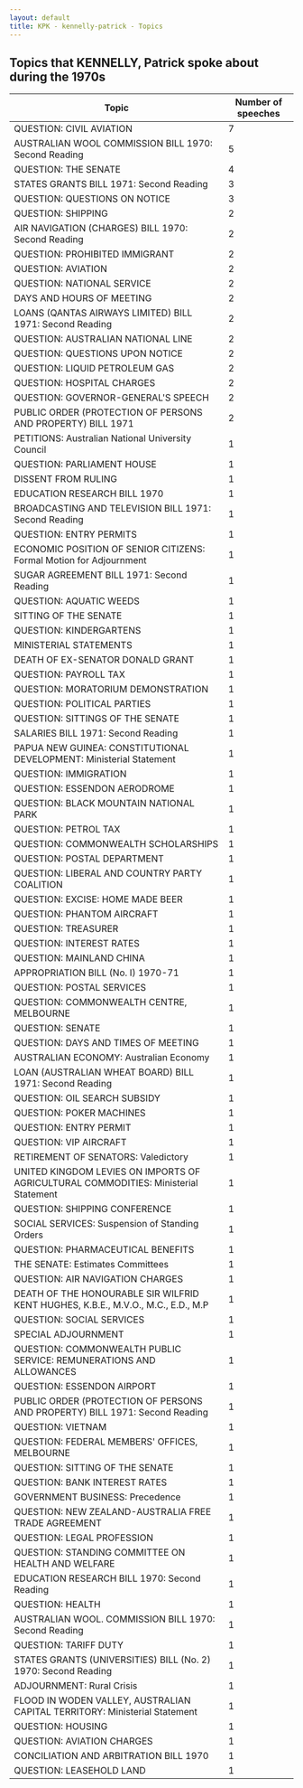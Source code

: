 ```yaml
---
layout: default
title: KPK - kennelly-patrick - Topics
---
```

## Topics that KENNELLY, Patrick spoke about during the 1970s

| Topic | Number of speeches |
|--------------|----------------|
|QUESTION: CIVIL AVIATION|7|
|AUSTRALIAN WOOL COMMISSION BILL 1970: Second Reading|5|
|QUESTION: THE SENATE|4|
|STATES GRANTS BILL 1971: Second Reading|3|
|QUESTION: QUESTIONS ON NOTICE|3|
|QUESTION: SHIPPING|2|
|AIR NAVIGATION (CHARGES) BILL 1970: Second Reading|2|
|QUESTION: PROHIBITED IMMIGRANT|2|
|QUESTION: AVIATION|2|
|QUESTION: NATIONAL SERVICE|2|
|DAYS AND HOURS OF MEETING|2|
|LOANS (QANTAS AIRWAYS LIMITED) BILL 1971: Second Reading|2|
|QUESTION: AUSTRALIAN NATIONAL LINE|2|
|QUESTION: QUESTIONS UPON NOTICE|2|
|QUESTION: LIQUID PETROLEUM GAS|2|
|QUESTION: HOSPITAL CHARGES|2|
|QUESTION: GOVERNOR-GENERAL'S SPEECH|2|
|PUBLIC ORDER (PROTECTION OF PERSONS AND PROPERTY) BILL 1971|2|
|PETITIONS: Australian National University Council|1|
|QUESTION: PARLIAMENT HOUSE|1|
|DISSENT FROM RULING|1|
|EDUCATION RESEARCH BILL 1970|1|
|BROADCASTING AND TELEVISION BILL 1971: Second Reading|1|
|QUESTION: ENTRY PERMITS|1|
|ECONOMIC POSITION OF SENIOR CITIZENS: Formal Motion for Adjournment|1|
|SUGAR AGREEMENT BILL 1971: Second Reading|1|
|QUESTION: AQUATIC WEEDS|1|
|SITTING OF THE SENATE|1|
|QUESTION: KINDERGARTENS|1|
|MINISTERIAL STATEMENTS|1|
|DEATH OF EX-SENATOR DONALD GRANT|1|
|QUESTION: PAYROLL TAX|1|
|QUESTION: MORATORIUM DEMONSTRATION|1|
|QUESTION: POLITICAL PARTIES|1|
|QUESTION: SITTINGS OF THE SENATE|1|
|SALARIES BILL 1971: Second Reading|1|
|PAPUA NEW GUINEA: CONSTITUTIONAL DEVELOPMENT: Ministerial Statement|1|
|QUESTION: IMMIGRATION|1|
|QUESTION: ESSENDON AERODROME|1|
|QUESTION: BLACK MOUNTAIN NATIONAL PARK|1|
|QUESTION: PETROL TAX|1|
|QUESTION: COMMONWEALTH SCHOLARSHIPS|1|
|QUESTION: POSTAL DEPARTMENT|1|
|QUESTION: LIBERAL AND COUNTRY PARTY COALITION|1|
|QUESTION: EXCISE: HOME MADE BEER|1|
|QUESTION: PHANTOM AIRCRAFT|1|
|QUESTION: TREASURER|1|
|QUESTION: INTEREST RATES|1|
|QUESTION: MAINLAND CHINA|1|
|APPROPRIATION BILL (No. I) 1970-71|1|
|QUESTION: POSTAL SERVICES|1|
|QUESTION: COMMONWEALTH CENTRE, MELBOURNE|1|
|QUESTION: SENATE|1|
|QUESTION: DAYS AND TIMES OF MEETING|1|
|AUSTRALIAN ECONOMY: Australian Economy|1|
|LOAN (AUSTRALIAN WHEAT BOARD) BILL 1971: Second Reading|1|
|QUESTION: OIL SEARCH SUBSIDY|1|
|QUESTION: POKER MACHINES|1|
|QUESTION: ENTRY PERMIT|1|
|QUESTION: VIP AIRCRAFT|1|
|RETIREMENT OF SENATORS: Valedictory|1|
|UNITED KINGDOM LEVIES ON IMPORTS OF AGRICULTURAL COMMODITIES: Ministerial Statement|1|
|QUESTION: SHIPPING CONFERENCE|1|
|SOCIAL SERVICES: Suspension of Standing Orders|1|
|QUESTION: PHARMACEUTICAL BENEFITS|1|
|THE SENATE: Estimates Committees|1|
|QUESTION: AIR NAVIGATION CHARGES|1|
|DEATH OF THE HONOURABLE SIR WILFRID KENT HUGHES, K.B.E., M.V.O., M.C., E.D., M.P|1|
|QUESTION: SOCIAL SERVICES|1|
|SPECIAL ADJOURNMENT|1|
|QUESTION: COMMONWEALTH PUBLIC SERVICE: REMUNERATIONS AND ALLOWANCES|1|
|QUESTION: ESSENDON AIRPORT|1|
|PUBLIC ORDER (PROTECTION OF PERSONS AND PROPERTY) BILL 1971: Second Reading|1|
|QUESTION: VIETNAM|1|
|QUESTION: FEDERAL MEMBERS' OFFICES, MELBOURNE|1|
|QUESTION: SITTING OF THE SENATE|1|
|QUESTION: BANK INTEREST RATES|1|
|GOVERNMENT BUSINESS: Precedence|1|
|QUESTION: NEW ZEALAND-AUSTRALIA FREE TRADE AGREEMENT|1|
|QUESTION: LEGAL PROFESSION|1|
|QUESTION: STANDING COMMITTEE ON HEALTH AND WELFARE|1|
|EDUCATION RESEARCH BILL 1970: Second Reading|1|
|QUESTION: HEALTH|1|
|AUSTRALIAN WOOL. COMMISSION BILL 1970: Second Reading|1|
|QUESTION: TARIFF DUTY|1|
|STATES GRANTS (UNIVERSITIES) BILL (No. 2) 1970: Second Reading|1|
|ADJOURNMENT: Rural Crisis|1|
|FLOOD IN WODEN VALLEY, AUSTRALIAN CAPITAL TERRITORY: Ministerial Statement|1|
|QUESTION: HOUSING|1|
|QUESTION: AVIATION CHARGES|1|
|CONCILIATION AND ARBITRATION BILL 1970|1|
|QUESTION: LEASEHOLD LAND|1|
